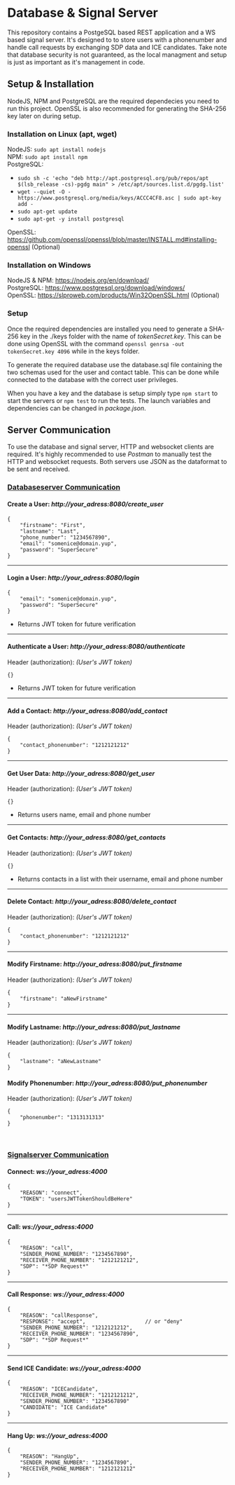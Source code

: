 # Database & Signal Server

This repository contains a PostgeSQL based REST application and a WS based signal server. It's designed to  to store users with a phonenumber and handle call requests by exchanging SDP data and ICE candidates. Take note that database security is not guaranteed, as the local managment and setup is just as important as it's management in code.

## Setup & Installation
NodeJS, NPM and PostgreSQL are the required dependecies you need to run this project. OpenSSL is also recommended for generating the SHA-256 key later on during setup.

### Installation on Linux (apt, wget)
NodeJS: ```sudo apt install nodejs```\
NPM: ```sudo apt install npm```\
PostgreSQL:
* ```sudo sh -c 'echo "deb http://apt.postgresql.org/pub/repos/apt $(lsb_release -cs)-pgdg main" > /etc/apt/sources.list.d/pgdg.list'```
* ```wget --quiet -O - https://www.postgresql.org/media/keys/ACCC4CF8.asc | sudo apt-key add -```
* ```sudo apt-get update```
* ```sudo apt-get -y install postgresql```

OpenSSL: https://github.com/openssl/openssl/blob/master/INSTALL.md#installing-openssl (Optional) 

### Installation on Windows
NodeJS & NPM: https://nodejs.org/en/download/ \
PostgreSQL: https://www.postgresql.org/download/windows/ \
OpenSSL: https://slproweb.com/products/Win32OpenSSL.html (Optional)

### Setup
Once the required dependencies are installed you need to generate a SHA-256 key in the ./keys folder with the name of *tokenSecret.key*. This can be done using OpenSSL with the command ```openssl genrsa -out tokenSecret.key 4096``` while in the keys folder.

To generate the required database use the database.sql file containing the two schemas used for the user and contact table. This can be done while connected to the database with the correct user privileges.

When you have a key and the database is setup simply type ```npm start``` to start the servers or ```npm test``` to run the tests. The launch variables and dependencies can be changed in *package.json*.

## Server Communication
To use the database and signal server, HTTP and websocket clients are required. It's highly recommended to use *Postman* to manually test the HTTP and websocket requests. Both servers use JSON as the dataformat to be sent and received.

### <ins>Databaseserver Communication</ins>
#### Create a User: *http://your_adress:8080/create_user*
```
{
    "firstname": "First",
    "lastname": "Last",
    "phone_number": "1234567890",
    "email": "somenice@domain.yup",
    "password": "SuperSecure"
}
```
***
#### Login a User: *http://your_adress:8080/login*
```
{
    "email": "somenice@domain.yup",
    "password": "SuperSecure"
}
```
* Returns JWT token for future verification
***
#### Authenticate a User: *http://your_adress:8080/authenticate*
Header (authorization): *(User's JWT token)*
```
{}
```
* Returns JWT token for future verification
***
#### Add a Contact: *http://your_adress:8080/add_contact*
Header (authorization): *(User's JWT token)*
```
{
    "contact_phonenumber": "1212121212"
}
```
***
#### Get User Data: *http://your_adress:8080/get_user*
Header (authorization): *(User's JWT token)*
```
{}
```
* Returns users name, email and phone number
***
#### Get Contacts: *http://your_adress:8080/get_contacts*
Header (authorization): *(User's JWT token)*
```
{}
```
* Returns contacts in a list with their username, email and phone number
***
#### Delete Contact: *http://your_adress:8080/delete_contact*
Header (authorization): *(User's JWT token)*
```
{
    "contact_phonenumber": "1212121212"
}
```
***
#### Modify Firstname: *http://your_adress:8080/put_firstname*
Header (authorization): *(User's JWT token)*
```
{
    "firstname": "aNewFirstname"
}
```
***
#### Modify Lastname: *http://your_adress:8080/put_lastname*
Header (authorization): *(User's JWT token)*
```
{
    "lastname": "aNewLastname"
}
```
#### Modify Phonenumber: *http://your_adress:8080/put_phonenumber*
Header (authorization): *(User's JWT token)*
```
{
    "phonenumber": "1313131313"
}
```

&nbsp;

### <ins>Signalserver Communication</ins>
#### Connect: *ws://your_adress:4000*
```
{
    "REASON": "connect",
    "TOKEN": "usersJWTTokenShouldBeHere"
}
```
***
#### Call: *ws://your_adress:4000*
```
{
    "REASON": "call",
    "SENDER_PHONE_NUMBER": "1234567890",
    "RECEIVER_PHONE_NUMBER": "1212121212",
    "SDP": "*SDP Request*"
}
```
***
#### Call Response: *ws://your_adress:4000*
```
{
    "REASON": "callResponse",
    "RESPONSE": "accept",                   // or "deny"
    "SENDER_PHONE_NUMBER": "1212121212",
    "RECEIVER_PHONE_NUMBER": "1234567890",
    "SDP": "*SDP Request*"
}
```
***
#### Send ICE Candidate: *ws://your_adress:4000*
```
{
    "REASON": "ICECandidate",
    "RECEIVER_PHONE_NUMBER": "1212121212",
    "SENDER_PHONE_NUMBER": "1234567890"
    "CANDIDATE": "ICE Candidate"
}
```
***
#### Hang Up: *ws://your_adress:4000*
```
{
    "REASON": "HangUp",
    "SENDER_PHONE_NUMBER": "1234567890",
    "RECEIVER_PHONE_NUMBER": "1212121212"
}
```